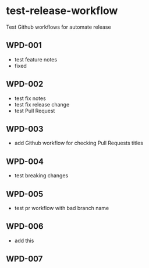# test-release-workflow

Test Github workflows for automate release

## WPD-001

- test feature notes
- fixed

## WPD-002

- test fix notes
- test fix release change
- test Pull Request

## WPD-003

- add Github workflow for checking Pull Requests titles

## WPD-004

- test breaking changes

## WPD-005

- test pr workflow with bad branch name

## WPD-006

- add this

## WPD-007
